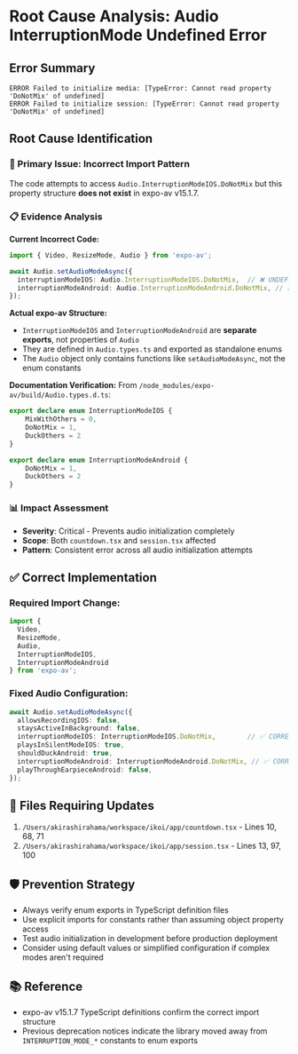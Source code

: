 # Root Cause Analysis: Audio InterruptionMode Undefined Error

## Error Summary
```
ERROR Failed to initialize media: [TypeError: Cannot read property 'DoNotMix' of undefined]
ERROR Failed to initialize session: [TypeError: Cannot read property 'DoNotMix' of undefined]
```

## Root Cause Identification

### 🎯 Primary Issue: Incorrect Import Pattern
The code attempts to access `Audio.InterruptionModeIOS.DoNotMix` but this property structure **does not exist** in expo-av v15.1.7.

### 📋 Evidence Analysis

**Current Incorrect Code:**
```typescript
import { Video, ResizeMode, Audio } from 'expo-av';

await Audio.setAudioModeAsync({
  interruptionModeIOS: Audio.InterruptionModeIOS.DoNotMix,  // ❌ UNDEFINED
  interruptionModeAndroid: Audio.InterruptionModeAndroid.DoNotMix, // ❌ UNDEFINED
});
```

**Actual expo-av Structure:**
- `InterruptionModeIOS` and `InterruptionModeAndroid` are **separate exports**, not properties of `Audio`
- They are defined in `Audio.types.ts` and exported as standalone enums
- The `Audio` object only contains functions like `setAudioModeAsync`, not the enum constants

**Documentation Verification:**
From `/node_modules/expo-av/build/Audio.types.d.ts`:
```typescript
export declare enum InterruptionModeIOS {
    MixWithOthers = 0,
    DoNotMix = 1,
    DuckOthers = 2
}

export declare enum InterruptionModeAndroid {
    DoNotMix = 1,
    DuckOthers = 2
}
```

### 📊 Impact Assessment
- **Severity**: Critical - Prevents audio initialization completely
- **Scope**: Both `countdown.tsx` and `session.tsx` affected
- **Pattern**: Consistent error across all audio initialization attempts

## ✅ Correct Implementation

### Required Import Change:
```typescript
import { 
  Video, 
  ResizeMode, 
  Audio, 
  InterruptionModeIOS, 
  InterruptionModeAndroid 
} from 'expo-av';
```

### Fixed Audio Configuration:
```typescript
await Audio.setAudioModeAsync({
  allowsRecordingIOS: false,
  staysActiveInBackground: false,
  interruptionModeIOS: InterruptionModeIOS.DoNotMix,        // ✅ CORRECT
  playsInSilentModeIOS: true,
  shouldDuckAndroid: true,
  interruptionModeAndroid: InterruptionModeAndroid.DoNotMix, // ✅ CORRECT
  playThroughEarpieceAndroid: false,
});
```

## 🔧 Files Requiring Updates
1. `/Users/akirashirahama/workspace/ikoi/app/countdown.tsx` - Lines 10, 68, 71
2. `/Users/akirashirahama/workspace/ikoi/app/session.tsx` - Lines 13, 97, 100

## 🛡️ Prevention Strategy
- Always verify enum exports in TypeScript definition files
- Use explicit imports for constants rather than assuming object property access
- Test audio initialization in development before production deployment
- Consider using default values or simplified configuration if complex modes aren't required

## 📚 Reference
- expo-av v15.1.7 TypeScript definitions confirm the correct import structure
- Previous deprecation notices indicate the library moved away from `INTERRUPTION_MODE_*` constants to enum exports